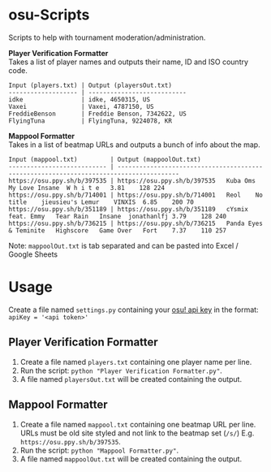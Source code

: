 # osu-Scripts
Scripts to help with tournament moderation/administration.

**Player Verification Formatter**  
Takes a list of player names and outputs their name, ID and ISO country code.
```
Input (players.txt) | Output (playersOut.txt)    
------------------- | ---------------------------
idke                | idke, 4650315, US          
Vaxei               | Vaxei, 4787150, US         
FreddieBenson       | Freddie Benson, 7342622, US
FlyingTuna          | FlyingTuna, 9224078, KR    
```

**Mappool Formatter**  
Takes in a list of beatmap URLs and outputs a bunch of info about the map.
```
Input (mappool.txt)         | Output (mappoolOut.txt)                                                                
--------------------------- | ---------------------------------------------------------------------------------------
https://osu.ppy.sh/b/397535 | https://osu.ppy.sh/b/397535	Kuba Oms	My Love	Insane	W h i t e	3.81	128	224             
https://osu.ppy.sh/b/714001 | https://osu.ppy.sh/b/714001	Reol	No title	jieusieu's Lemur	VINXIS	6.85	200	70          
https://osu.ppy.sh/b/351189 | https://osu.ppy.sh/b/351189	cYsmix feat. Emmy	Tear Rain	Insane	jonathanlfj	3.79	128	240
https://osu.ppy.sh/b/736215 | https://osu.ppy.sh/b/736215	Panda Eyes & Teminite	Highscore	Game Over	Fort	7.37	110	257
```
Note: `mappoolOut.txt` is tab separated and can be pasted into Excel / Google Sheets

# Usage
Create a file named `settings.py` containing your [osu! api key](https://osu.ppy.sh/p/api) in the format:  
`apiKey = '<api token>'`

## Player Verification Formatter
1. Create a file named `players.txt` containing one player name per line.  
1. Run the script: `python "Player Verification Formatter.py"`.  
1. A file named `playersOut.txt` will be created containing the output.

## Mappool Formatter
1. Create a file named `mappool.txt` containing one beatmap URL per line. URLs must be old site styled and not link to the beatmap set (`/s/`) E.g. `https://osu.ppy.sh/b/397535`.  
1. Run the script: `python "Mappool Formatter.py"`.  
1. A file named `mappoolOut.txt` will be created containing the output.